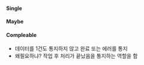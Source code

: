 #### Single



#### Maybe



#### Compleable

* 데이터를 1건도 통지하지 않고 완료 또는 에러를 통지
* 왜필요하냐? 작업 후 처리가 끝났음을 통지하는 역할을 함